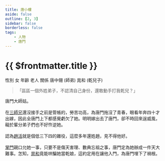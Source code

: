 ```yaml
---
title: 唐小樓
aside: false
outline: [2, 3]
sidebar: false
borderless: false
tags:
    - 人物
    - 唐門
---
```


# {{ $frontmatter.title }}

<ChTabs position="bottom">
  <ChTab title="唐小樓">
    <ChBg
      src='/images/characters/aunt2/normal.png' 
      position='right'/>
    <ChName nameZh='唐小樓' nameEn='Tang Xiao Lou' position='right' />
    <ChTable>
      <ChTr>
        <ChTd isTitle=true>
          性別
        </ChTd>
        <ChTd>
          女
        </ChTd>
      </ChTr>
      <ChTr>
        <ChTd isTitle=true>
          年齡
        </ChTd>
        <ChTd>
          老人
        </ChTd>
      </ChTr>
      <ChTr>
        <ChTd isTitle=true position='center'>
          關係
        </ChTd>
      </ChTr>
      <ChTr>
        <ChTd position='center'>
          唐中翎 (師弟)
        </ChTd>
      </ChTr>
      <ChTr>
        <ChTd position='center'>  
          晁和 (乾兒子)
        </ChTd>
      </ChTr>
    </ChTable>
  </ChTab>
</ChTabs>

> 「區區一個外姓弟子，不認清自己身份，還敢動手打我乾兒？」

唐門大師姑。
<br><br>
在[三師兄](brother3)還沒接手之前是管帳的，勞苦功高，為唐門拖沒了青春，眼看年奔四十才出嫁，因此全唐門上下都感覺虧欠了她。明明嫁出去了唐門，卻不時回來逞威風，礙於輩分弟子們也不好忤逆她。
<br><br>
認為[趙活](player)就是個低三下四的雜役，這麼多年還姓趙，見不得他好。
<br><br>
[掌門](master)親口允她一事，只要不是傷天害理、數典忘祖之事，唐門定為她辦成一件天大難事。怎知，[晁和](special208)竟能哄騙她當乾娘，這約定用在讓他入門，為唐門埋下了禍根。
